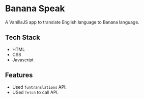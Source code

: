 # Banana Speak
A VanillaJS app to translate English language to Banana language.

## Tech Stack
* HTML
* CSS
* Javascript

## Features
* Used `funtranslations` API.
* USed `fetch` to call API.